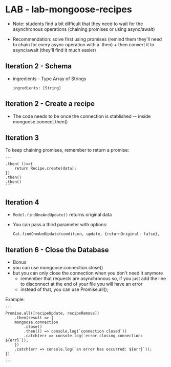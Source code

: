 

# LAB - lab-mongoose-recipes

- Note: students find a bit difficult that they need to wait for the asynchronous operations (chaining promises or using async/await)

- Recommendation: solve first using promises (remind them they'll need to chain for every async operation with a .then) + then convert it to async/await (they'll find it much easier)




## Iteration 2 - Schema


- ingredients - Type Array of Strings
  
  ```
  ingredients: [String]
  ```



## Iteration 2 - Create a recipe

- The code needs to be once the connection is stablished -- inside mongoose.connect.then()


## Iteration 3

To keep chaining promises, remember to return a promise:

    ```
    .then( ()=>{
        return Recipe.create(data);
    })
    .then()
    .then()
    ```


## Iteration 4

- `Model.findOneAndUpdate()` returns original data

- You can pass a third parameter with options:

    ```
    Cat.findOneAndUpdate(condition, update, {returnOriginal: false},
    ```



## Iteration 6 - Close the Database
- Bonus
- you can use mongoose.connection.close()
- but you can only close the connection when you don't need it anymore
  - remember that requests are asynchronous so, if you just add the line to disconnect at the end of your file you will have an error
  - instead of that, you can use Promise.all();

Example:

    ```
    Promise.all([recipeUpdate, recipeRemove])
        .then(result => {
        mongoose.connection
            .close()
            .then(() => console.log(`connection closed`))
            .catch(err => console.log(`error closing connection: ${err}`));
        })
        .catch(err => console.log(`an error has occurred: ${err}`));
    })

    ```
